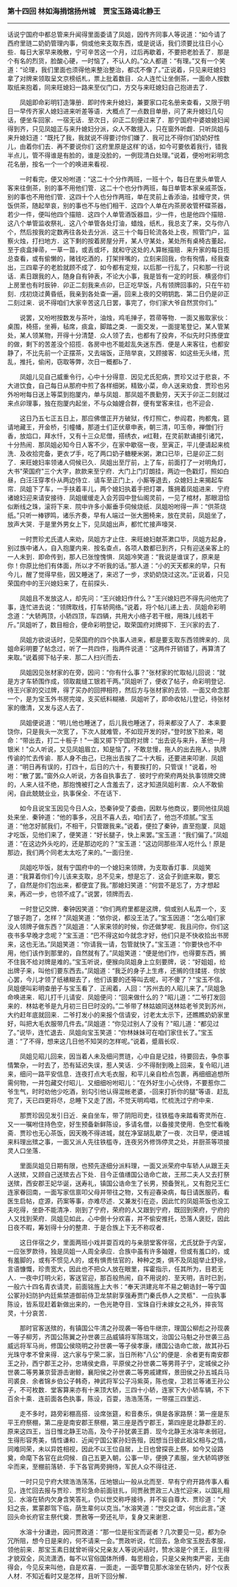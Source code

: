 ### 第十四回 林如海捐馆扬州城　贾宝玉路谒北静王
----
    




话说宁国府中都总管来升闻得里面委请了凤姐，因传齐同事人等说道：“如今请了西府里琏二奶奶管理内事，倘或他来支取东西，或是说话，我们须要比往日小心些．每日大家早来晚散，宁可辛苦这一个月，过后再歇着，不要把老脸丢了．那是个有名的烈货，脸酸心硬，一时恼了，不认人的。”众人都道：“有理。”又有一个笑道：“论理，我们里面也须得他来整治整治，都忒不像了。”正说着，只见来旺媳妇拿了对牌来领取呈文京榜纸札，票上批着数目．众人连忙让坐倒茶，一面命人按数取纸来抱着，同来旺媳妇一路来至仪门口，方交与来旺媳妇自己抱进去了．

　　凤姐即命彩明钉造簿册．即时传来升媳妇，兼要家口花名册来查看，又限于明日一早传齐家人媳妇进来听差等语．大概点了一点数目单册，问了来升媳妇几句话，便坐车回家．一宿无话．至次日，卯正二刻便过来了．那宁国府中婆娘媳妇闻得到齐，只见凤姐正与来升媳妇分派，众人不敢擅入，只在窗外听觑．只听凤姐与来升媳妇道：“既托了我，我就说不得要讨你们嫌了．我可比不得你们奶奶好性儿，由着你们去．再不要说你们`这府里原是这样'的话，如今可要依着我行，错我半点儿，管不得谁是有脸的，谁是没脸的，一例现清白处理。”说着，便吩咐彩明念花名册，按名一个一个的唤进来看视．


　　一时看完，便又吩咐道：“这二十个分作两班，一班十个，每日在里头单管人客来往倒茶，别的事不用他们管．这二十个也分作两班，每日单管本家亲戚茶饭，别的事也不用他们管．这四十个人也分作两班，单在灵前上香添油，挂幔守灵，供饭供茶，随起举哀，别的事也不与他们相干．这四个人单在内茶房收管杯碟茶器，若少一件，便叫他四个描赔．这四个人单管酒饭器皿，少一件，也是他四个描赔．这八个单管监收祭礼．这八个单管各处灯油，蜡烛，纸札，我总支了来，交与你八个，然后按我的定数再往各处去分派．这三十个每日轮流各处上夜，照管门户，监察火烛，打扫地方．这下剩的按着房屋分开，某人守某处，某处所有桌椅古董起，至于痰盒掸帚，一草一苗，或丢或坏，就和守这处的人算帐描赔．来升家的每日揽总查看，或有偷懒的，赌钱吃酒的，打架拌嘴的，立刻来回我，你有徇情，经我查出，三四辈子的老脸就顾不成了．如今都有定规，以后那一行乱了，只和那一行说话．素日跟我的人，随身自有钟表，不论大小事，我是皆有一定的时辰．横竖你们上房里也有时辰钟．卯正二刻我来点卯，巳正吃早饭，凡有领牌回事的，只在午初刻．戌初烧过黄昏纸，我亲到各处查一遍，回来上夜的交明钥匙．第二日仍是卯正二刻过来．说不得咱们大家辛苦这几日罢，事完了，你们家大爷自然赏你们。”


　　说罢，又吩咐按数发与茶叶，油烛，鸡毛掸子，笤帚等物．一面又搬取家伙：桌围，椅搭，坐褥，毡席，痰盒，脚踏之类．一面交发，一面提笔登记，某人管某处，某人领某物，开得十分清楚．众人领了去，也都有了投奔，不似先时只拣便宜的做，剩下的苦差没个招揽．各房中也不能趁乱失迷东西．便是人来客往，也都安静了，不比先前一个正摆茶，又去端饭，正陪举哀，又顾接客．如这些无头绪，荒乱，推托，偷闲，窃取等弊，次日一概都Ь了．


　　凤姐儿见自己威重令行，心中十分得意．因见尤氏犯病，贾珍又过于悲哀，不大进饮食，自己每日从那府中煎了各样细粥，精致小菜，命人送来劝食．贾珍也另外吩咐每日送上等菜到抱厦内，单与凤姐．那凤姐不畏勤劳，天天于卯正二刻就过来点卯理事，独在抱厦内起坐，不与众妯娌合群，便有堂客来往，也不迎会．


　　这日乃五七正五日上，那应佛僧正开方破狱，传灯照亡，参阎君，拘都鬼，筵请地藏王，开金桥，引幢幡，那道士们正伏章申表，朝三清，叩玉帝，禅僧们行香，放焰口，拜水忏，又有十三众尼僧，搭绣衣，и红鞋，在灵前默诵接引诸咒，十分热闹．那凤姐必知今日人客不少，在家中歇宿一夜，至寅正，平儿便请起来梳洗．及收拾完备，更衣プ手，吃了两口奶子糖粳米粥，漱口已毕，已是卯正二刻了．来旺媳妇率领诸人伺候已久．凤姐出至厅前，上了车，前面打了一对明角灯，大书"荣国府"三个大字，款款来至宁府．大门上门灯朗挂，两边一色戳灯，照如白昼，白汪汪穿孝仆从两边侍立．请车至正门上，小厮等退去，众媳妇上来揭起车帘．凤姐下了车，一手扶着丰儿，两个媳妇执着手把灯罩，簇拥着凤姐进来．宁府诸媳妇迎来请安接待．凤姐缓缓走入会芳园中登仙阁灵前，一见了棺材，那眼泪恰似断线之珠，滚将下来．院中许多小厮垂手伺候烧纸．凤姐吩咐得一声：“供茶烧纸。”只听一棒锣鸣，诸乐齐奏，早有人端过一张大圈椅来，放在灵前，凤姐坐了，放声大哭．于是里外男女上下，见凤姐出声，都忙忙接声嚎哭．


　　一时贾珍尤氏遣人来劝，凤姐方才止住．来旺媳妇献茶漱口毕，凤姐方起身，别过族中诸人，自入抱厦内来．按名查点，各项人数都已到齐，只有迎送亲客上的一人未到．即命传到，那人已张惶愧惧．凤姐冷笑道：“我说是谁误了，原来是你！你原比他们有体面，所以才不听我的话。”那人道：“小的天天都来的早，只有今儿，醒了觉得早些，因又睡迷了，来迟了一步，求奶奶饶过这次。”正说着，只见荣国府中的王兴媳妇来了，在前探头．


　　凤姐且不发放这人，却先问：“王兴媳妇作什么？"王兴媳妇巴不得先问他完了事，连忙进去说：“领牌取线，打车轿网络。”说着，将个帖儿递上去．凤姐命彩明念道：“大轿两顶，小轿四顶，车四辆，共用大小络子若干根，用珠儿线若干斤。”凤姐听了，数目相合，便命彩明登记，取荣国府对牌掷下．王兴家的去了．


　　凤姐方欲说话时，见荣国府的四个执事人进来，都是要支取东西领牌来的．凤姐命彩明要了帖念过，听了一共四件，指两件说道：“这两件开销错了，再算清了来取。”说着掷下帖子来．那二人扫兴而去．


　　凤姐因见张材家的在旁，因问：“你有什么事？"张材家的忙取帖儿回说：“就是方才车轿围作成，领取裁缝工银若干两。”凤姐听了，便收了帖子，命彩明登记．待王兴家的交过牌，得了买办的回押相符，然后方与张材家的去领．一面又命念那一个，是为宝玉外书房完竣，支买纸料糊裱．凤姐听了，即命收帖儿登记，待张材家的缴清，又发与这人去了．


　　凤姐便说道：“明儿他也睡迷了，后儿我也睡迷了，将来都没了人了．本来要饶你，只是我头一次宽了，下次人就难管，不如现开发的好。”登时放下脸来，喝命：“带出去，打二十板子！"一面又掷下宁国府对牌：“出去说与来升，革他一月银米！"众人听说，又见凤姐眉立，知是恼了，不敢怠慢，拖人的出去拖人，执牌传谕的忙去传谕．那人身不由己，已拖出去挨了二十大板，还要进来叩谢．凤姐道：“明日再有误的，打四十，后日的六十，有要挨打的，只管误！"说着，吩咐：“散了罢。”窗外众人听说，方各自执事去了．彼时宁府荣府两处执事领牌交牌的，人来人往不绝，那抱愧被打之人含羞去了，这才知道凤姐利害．众人不敢偷闲，自此兢兢业业，执事保全．不在话下．


　　如今且说宝玉因见今日人众，恐秦钟受了委曲，因默与他商议，要同他往凤姐处来坐．秦钟道：“他的事多，况且不喜人去，咱们去了，他岂不烦腻。”宝玉道：“他怎好腻我们，不相干，只管跟我来。”说着，便拉了秦钟，直至抱厦．凤姐才吃饭，见他们来了，便笑道：“好长腿子，快上来罢。”宝玉道：“我们偏了。”凤姐道：“在这边外头吃的，还是那边吃的？"宝玉道：“这边同那些浑人吃什么！原是那边，我们两个同老太太吃了来的。”一面归坐．


　　凤姐吃毕饭，就有宁国府中的一个媳妇来领牌，为支取香灯事．凤姐笑道：“我算着你们今儿该来支取，总不见来，想是忘了．这会子到底来取，要忘了，自然是你们包出来，都便宜了我。”那媳妇笑道：“何尝不是忘了，方才想起来，再迟一步，也领不成了。”说罢，领牌而去．


　　一时登记交牌．秦钟因笑道：“你们两府里都是这牌，倘或别人私弄一个，支了银子跑了，怎样？"凤姐笑道：“依你说，都没王法了。”宝玉因道：“怎么咱们家没人领牌子做东西？"凤姐道：“人家来领的时候，你还做梦呢．我且问你，你们这夜书多早晚才念呢？"宝玉道：“巴不得这如今就念才好，他们只是不快收拾出书房来，这也无法。”凤姐笑道：“你请我一请，包管就快了。”宝玉道：“你要快也不中用，他们该作到那里的，自然就有了。”凤姐笑道：“便是他们作，也得要东西，搁不住我不给对牌是难的。”宝玉听说，便猴向凤姐身上立刻要牌，说：“好姐姐，给出牌子来，叫他们要东西去。”凤姐道：“我乏的身子上生疼，还搁的住揉搓．你放心罢，今儿才领了纸裱糊去了，他们该要的还等叫去呢，可不傻了？"宝玉不信，凤姐便叫彩明查册子与宝玉看了．正闹着，人回：“苏州去的人昭儿来了。”凤姐急命唤进来．昭儿打千儿请安．凤姐便问：“回来做什么的？"昭儿道：“二爷打发回来的．林姑老爷是九月初三日巳时没的。”二爷带了林姑娘同送林姑老爷灵到苏州，大约赶年底就回来．二爷打发小的来报个信请安，讨老太太示下，还瞧瞧奶奶家里好，叫把大毛衣服带几件去。”凤姐道：“你见过别人了没有？"昭儿道：“都见过了。”说毕，连忙退去．凤姐向宝玉笑道：“你林妹妹可在咱们家住长了。”宝玉道：“了不得，想来这几日他不知哭的怎样呢。”说着，蹙眉长叹．


　　凤姐见昭儿回来，因当着人未及细问贾琏，心中自是记挂，待要回去，争奈事情繁杂，一时去了，恐有延迟失误，惹人笑话．少不得耐到晚上回来，复令昭儿进来，细问一路平安信息．连夜打点大毛衣服，和平儿亲自检点包裹，再细细追想所需何物，一并包藏交付昭儿．又细细吩咐昭儿：“在外好生小心伏侍，不要惹你二爷生气，时时劝他少吃酒，别勾引他认得混帐老婆，-回来打折你的腿"等语．赶乱完了，天已四更将尽，总睡下又走了困，不觉天明鸡唱，忙梳洗过宁府中来．


　　那贾珍因见发引日近．亲自坐车，带了阴阳司吏，往铁槛寺来踏看寄灵所在．又一一嘱咐住持色空，好生预备新鲜陈设，多请名僧，以备接灵使用．色空忙看晚斋．贾珍也无心茶饭，因天晚不得进城，就在净室胡乱歇了一夜．次日早，便进城来料理出殡之事，一面又派人先往铁槛寺，连夜另外修饰停灵之处，并厨茶等项接灵人口坐落．


　　里面凤姐见日期有限，也预先逐细分派料理，一面又派荣府中车轿人从跟王夫人送殡，又顾自己送殡去占下处．目今正值缮国公诰命亡故，王邢二夫人又去打祭送殡，西安郡王妃华诞，送寿礼，镇国公诰命生了长男，预备贺礼，又有胞兄王仁连家眷回南，一面写家信禀叩父母并带往之物，又有迎春染病，每日请医服药，看医生启帖，症源，药案等事，亦难尽述．又兼发引在迩，因此忙的凤姐茶饭也没工夫吃得，坐卧不能清净．刚到了宁府，荣府的人又跟到宁府，既回到荣府，宁府的人又找到荣府．凤姐见如此，心中倒十分欢喜，并不偷安推托，恐落人褒贬，因此日夜不暇，筹划得十分的整肃．于是合族上下无不称叹者．


　　这日伴宿之夕，里面两班小戏并耍百戏的与亲朋堂客伴宿，尤氏犹卧于内室，一应张罗款待，独是凤姐一人周全承应．合族中虽有许多妯娌，但或有羞口的，或有羞脚的，或有不惯见人的，或有惧贵怯官的，种种之类，俱不及凤姐举止舒徐，言语慷慨，珍贵宽大，因此也不把众人放在眼里，挥霍指示，任其所为，目若无人．一夜中灯明火彩，客送官迎，那百般热闹，自不用说的．至天明，吉时已到，一般六十四名青衣请灵，前面铭旌上大书：“奉天洪建兆年不易之朝诰封一等宁国公冢孙妇防护内廷紫禁道御前侍卫龙禁尉享强寿贾门秦氏恭人之灵柩"．一应执事陈设，皆系现赶着新做出来的，一色光艳夺目．宝珠自行未嫁女之礼外，摔丧驾灵，十分哀苦．


　　那时官客送殡的，有镇国公牛清之孙现袭一等伯牛继宗，理国公柳彪之孙现袭一等子柳芳，齐国公陈翼之孙世袭三品威镇将军陈瑞文，治国公马魁之孙世袭三品威远将军马尚，修国公侯晓明之孙世袭一等子侯孝康，缮国公诰命亡故，故其孙石光珠守孝不曾来得．这六家与宁荣二家，当日所称"八公"的便是．余者更有南安郡王之孙，西宁郡王之孙，忠靖侯史鼎，平原侯之孙世袭二等男蒋子宁，定城侯之孙世袭二等男兼京营游击谢鲸，襄阳侯之孙世袭二等男戚建辉，景田侯之孙五城兵马司裘良．余者锦乡伯公子韩奇，神武将军公子冯紫英，陈也俊，卫若兰等诸王孙公子，不可枚数．堂客算来亦有十来顶大轿，三四十小轿，连家下大小轿车辆，不下百余十乘．连前面各色执事，陈设，百耍，浩浩荡荡，一带摆三四里远．


　　走不多时，路旁彩棚高搭．设席张筵，和音奏乐，俱是各家路祭：第一座是东平王府祭棚，第二座是南安郡王祭棚，第三座是西宁郡王，第四座是北静郡王的．原来这四王，当日惟北静王功高，及今子孙犹袭王爵．现今北静王水溶年未弱冠，生得形容秀美，情性谦和．近闻宁国公冢孙妇告殂，因想当日彼此祖父相与之情，同难同荣，未以异姓相视，因此不以王位自居，上日也曾探丧上祭，如今又设路奠，命麾下各官在此伺候．自己五更入朝，公事一毕，便换了素服，坐大轿鸣锣张伞而来，至棚前落轿．手下各官两旁拥侍，军民人众不得往还．


　　一时只见宁府大殡浩浩荡荡，压地银山一般从北而至．早有宁府开路传事人看见，连忙回去报与贾珍．贾珍急命前面驻扎，同贾赦贾政三人连忙迎来，以国礼相见．水溶在轿内欠身含笑答礼，仍以世交称呼接待，并不妄自尊大．贾珍道：“犬妇之丧，累蒙郡驾下临，荫生辈何以克当。”水溶笑道：“世交之谊，何出此言。”遂回头命长府官主祭代奠．贾赦等一旁还礼毕，复身又来谢恩．


　　水溶十分谦逊，因问贾政道：“那一位是衔宝而诞者？几次要见一见，都为杂冗所阻，想今日是来的，何不请来一会。”贾政听说，忙回去，急命宝玉脱去孝服，领他前来．那宝玉素日就曾听得父兄亲友人等说闲话时，赞水溶是个贤王，且生得才貌双全，风流潇洒，每不以官俗国体所缚．每思相会，只是父亲拘束严密，无由得会，今见反来叫他，自是欢喜．一面走，一面早瞥见那水溶坐在轿内，好个仪表人材．不知近看时又是怎样，且听下回分解．